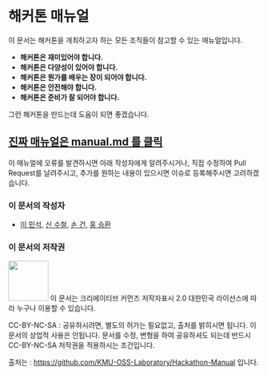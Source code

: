 # 해커톤 매뉴얼

이 문서는 해커톤을 개최하고자 하는 모든 조직들이 참고할 수 있는 매뉴얼입니다.

* **해커톤은 재미있어야 합니다.**
* **해커톤은 다양성이 있어야 합니다.**
* **해커톤은 뭔가를 배우는 장이 되어야 합니다.**
* **해커톤은 안전해야 합니다.**
* **해커톤은 준비가 잘 되어야 합니다.**

그런 해커톤을 만드는데 도움이 되면 좋겠습니다.

## [진짜 매뉴얼은 manual.md 를 클릭](manual.md)

이 매뉴얼에 오류를 발견하시면 아래 작성자에게 알려주시거나,
직접 수정하여 Pull Request를 날려주시고,
추가를 원하는 내용이 있으시면 이슈로 등록해주시면 고려하겠습니다.

### 이 문서의 작성자
* [이 민석](mailto:ykhl1itj@gmail.com),
[신 수철](mailto:hisfact@gmail.com),
[손 건](mailto:fjen6b@gmail.com),
[홍 승환](mailto:hj332921@gmail.com)

### 이 문서의 저작권 
<img src="https://mirrors.creativecommons.org/presskit/buttons/88x31/png/by-nc-sa.png" width="80px"></img> 
이 문서는 크리에이티브 커먼즈 저작자표시 2.0 대한민국 라이선스에 따라 
누구나 이용할 수 있습니다.

CC-BY-NC-SA : 공유하시려면, 별도의 허가는 필요없고, 출처를 밝히시면 됩니다.
이 문서의 상업적 사용은 안됩니다. 문서를 수정, 변형을 하여 공유하셔도 되는데 반드시 CC-BY-NC-SA 저작권을 적용하시는 조건입니다.

출처는 : https://github.com/KMU-OSS-Laboratory/Hackathon-Manual 입니다.
